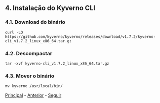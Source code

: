 ## 4. **Instalação do Kyverno CLI**

### 4.1. **Download do binário**
```shell
curl -LO https://github.com/kyverno/kyverno/releases/download/v1.7.2/kyverno-cli_v1.7.2_linux_x86_64.tar.gz
```

### 4.2. **Descompactar**
```shell
tar -xvf kyverno-cli_v1.7.2_linux_x86_64.tar.gz
```

### 4.3. **Mover o binário**

```shell
mv kyverno /usr/local/bin/
```

[Principal](../README.md) - [Anterior](pod-security-standard-policies.md) - [Seguir](validacao-basica.md)

